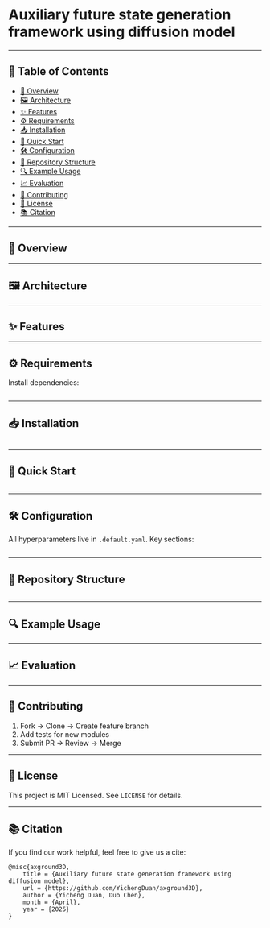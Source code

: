 # Auxiliary future state generation framework using diffusion model


> 

---

## 📖 Table of Contents

- [🚀 Overview](#-overview)  
- [🖼 Architecture](#-architecture)  
- [✨ Features](#-features)  
- [⚙️ Requirements](#️-requirements)  
- [📥 Installation](#-installation)  
- [🚦 Quick Start](#-quick-start)  
- [🛠 Configuration](#-configuration)  
- [📁 Repository Structure](#-repository-structure)  
- [🔍 Example Usage](#-example-usage)  
- [📈 Evaluation](#-evaluation)  
- [🤝 Contributing](#-contributing)  
- [📄 License](#-license)  
- [📚 Citation](#-citation)

---

## 🚀 Overview



---

## 🖼 Architecture



---

## ✨ Features


---

## ⚙️ Requirements

Install dependencies:

```bash

```

---

## 📥 Installation

```bash

```

---

## 🚦 Quick Start



```bash

```

---

## 🛠 Configuration

All hyperparameters live in `.default.yaml`. Key sections:

```yaml

```

---

## 📁 Repository Structure

```

```

---

## 🔍 Example Usage


---

## 📈 Evaluation


---

## 🤝 Contributing

1. Fork → Clone → Create feature branch  
2. Add tests for new modules  
3. Submit PR → Review → Merge  

---

## 📄 License

This project is MIT Licensed. See `LICENSE` for details.

---

## 📚 Citation

If you find our work helpful, feel free to give us a cite:
```
@misc{axground3D,
    title = {Auxiliary future state generation framework using diffusion model},
    url = {https://github.com/YichengDuan/axground3D},
    author = {Yicheng Duan, Duo Chen},
    month = {April},
    year = {2025}
}
```


